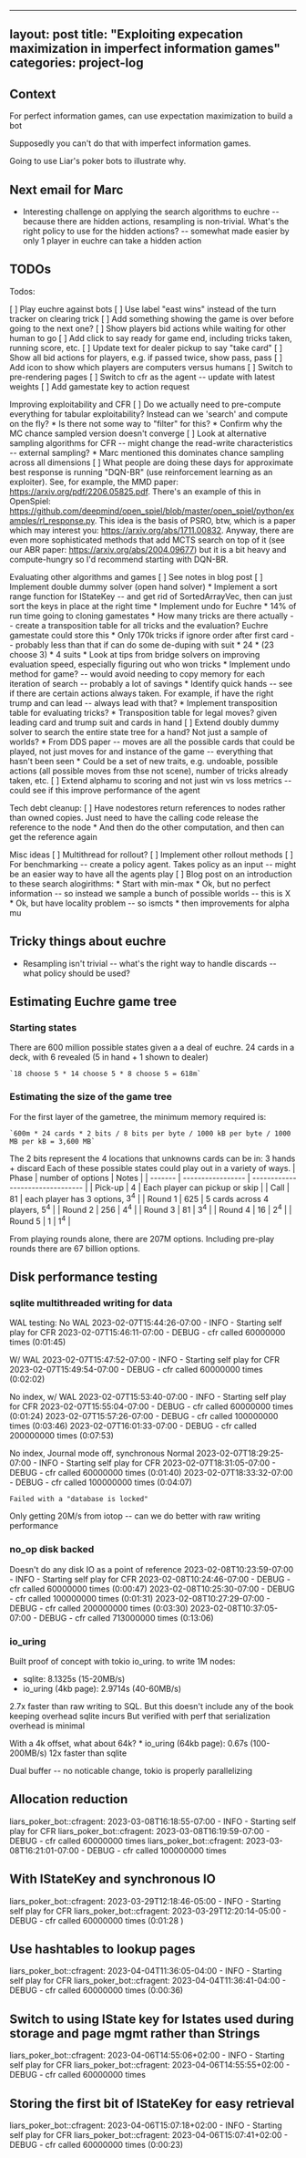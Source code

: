 
---
layout: post
title:  "Exploiting expecation maximization in imperfect information games"
categories: project-log
---

## Context

For perfect information games, can use expectation maximization to build a bot

Supposedly you can't do that with imperfect information games.

Going to use Liar's poker bots to illustrate why.

## Next email for Marc
* Interesting challenge on applying the search algorithms to euchre -- because there are hidden actions, resampling is non-trivial. What's the right policy to use for the hidden actions? -- somewhat made easier by only 1 player in euchre can take a hidden action

## TODOs

Todos:

[ ] Play euchre against bots
    [ ] Use label "east wins" instead of the turn tracker on clearing trick
    [ ] Add something showing the game is over before going to the next one?
    [ ] Show players bid actions while waiting for other human to go
    [ ] Add click to say ready for game end, including tricks taken, running score, etc.
    [ ] Update text for dealer pickup to say "take card"
    [ ] Show all bid actions for players, e.g. if passed twice, show pass, pass
    [ ] Add icon to show which players are computers versus humans
    [ ] Switch to pre-rendering pages
    [ ] Switch to cfr as the agent -- update with latest weights
    [ ] Add gamestate key to action request



Improving exploitability and CFR
[ ] Do we actually need to pre-compute everything for tabular exploitability? Instead can we 'search' and compute on the fly?
    * Is there not some way to "filter" for this?
    * Confirm why the MC chance sampled version doesn't converge
[ ] Look at alternative sampling algorithms for CFR -- might change the read-write characteristics -- external sampling?
    * Marc mentioned this dominates chance sampling across all dimensions
[ ] What people are doing these days for approximate best response is running "DQN-BR" (use reinforcement learning as an exploiter). See, for example, the MMD paper: https://arxiv.org/pdf/2206.05825.pdf. There's an example of this in OpenSpiel:  https://github.com/deepmind/open_spiel/blob/master/open_spiel/python/examples/rl_response.py. This idea is the basis of PSRO, btw, which is a paper which may interest you: https://arxiv.org/abs/1711.00832. Anyway, there are even more sophisticated methods that add MCTS search on top of it (see our ABR paper: https://arxiv.org/abs/2004.09677) but it is a bit heavy and compute-hungry so I'd recommend starting with DQN-BR.


Evaluating other algorithms and games
[ ] See notes in blog post
[ ] Implement double dummy solver (open hand solver)
    * Implement a sort range function for IStateKey -- and get rid of SortedArrayVec, then can just sort the keys in place at the right time
    * Implement undo for Euchre
      * 14% of run time going to cloning gamestates
    * How many tricks are there actually -- create a transposition table for all tricks and the evaluation? Euchre gamestate could store this
      * Only 170k tricks if ignore order after first card -- probably less than that if can do some de-duping with suit
        * 24 * (23 choose 3) * 4 suits
    * Look at tips from bridge solvers on improving evaluation speed, especially figuring out who won tricks
    * Implement undo method for game? -- would avoid needing to copy memory for each iteration of search -- probably a lot of savings
    * Identify quick hands -- see if there are certain actions always taken. For example, if have the right trump and can lead -- always lead with that?
    * Implement transposition table for evaluating tricks?
    * Transposition table for legal moves? given leading card and trump suit and cards in hand
[ ] Extend doubly dummy solver to search the entire state tree for a hand? Not just a sample of worlds?
    * From DDS paper -- moves are all the possible cards that could be played, not just moves for and instance of the game -- everything that hasn't been seen
    * Could be a set of new traits, e.g. undoable, possible actions (all possible moves from thse not scene), number of tricks already taken, etc.
[ ] Extend alphamu to scoring and not just win vs loss metrics -- could see if this improve performance of the agent

Tech debt cleanup:
[ ] Have nodestores return references to nodes rather than owned copies. Just need to have the calling code release the reference to the node
    * And then do the other computation, and then can get the reference again


Misc ideas
[ ] Multithread for rollout?
[ ] Implement other rollout methods
[ ] For benchmarking -- create a policy agent. Takes policy as an input -- might be an easier way to have all the agents play
[ ] Blog post on an introduction to these search alogirithms:
    * Start with min-max
    * Ok, but no perfect information -- so instead we sample a bunch of possible worlds -- this is X
    * Ok, but have locality problem -- so ismcts
    * then improvements for alpha mu

## Tricky things about euchre

* Resampling isn't trivial -- what's the right way to handle discards -- what policy should be used?

## Estimating Euchre game tree

### Starting states

There are 600 million possible states given a a deal of euchre.
24 cards in a deck, with 6 revealed (5 in hand + 1 shown to dealer)

    `18 choose 5 * 14 choose 5 * 8 choose 5 = 618m`

### Estimating the size of the game tree

For the first layer of the gametree, the minimum memory required is:

    `600m * 24 cards * 2 bits / 8 bits per byte / 1000 kB per byte / 1000 MB per kB = 3,600 MB`
The 2 bits represent the 4 locations that unknowns cards can be in: 3 hands + discard
Each of these possible states could play out in a variety of ways.
| Phase   | number of options | Notes                            |
| ------- | ----------------- | -------------------------------- |
| Pick-up | 4                 | Each player can pickup or skip   |
| Call    | 81                | each player has 3 options, $3^4$ |
| Round 1 | 625               | 5 cards across 4 players, $5^4$  |
| Round 2 | 256               | $4^4$                            |
| Round 3 | 81                | $3^4$                            |
| Round 4 | 16                | $2^4$                            |
| Round 5 | 1                 | $1^4$                            |

From playing rounds alone, there are 207M options. Including pre-play rounds there are 67 billion options.


## Disk performance testing

### sqlite multithreaded writing for data

WAL testing:
No WAL
    2023-02-07T15:44:26-07:00 - INFO - Starting self play for CFR
    2023-02-07T15:46:11-07:00 - DEBUG - cfr called 60000000 times   (0:01:45)

W/ WAL
    2023-02-07T15:47:52-07:00 - INFO - Starting self play for CFR
    2023-02-07T15:49:54-07:00 - DEBUG - cfr called 60000000 times   (0:02:02)

No index, w/ WAL
    2023-02-07T15:53:40-07:00 - INFO - Starting self play for CFR
    2023-02-07T15:55:04-07:00 - DEBUG - cfr called 60000000 times   (0:01:24)
    2023-02-07T15:57:26-07:00 - DEBUG - cfr called 100000000 times  (0:03:46)
    2023-02-07T16:01:33-07:00 - DEBUG - cfr called 200000000 times  (0:07:53)

No index, Journal mode off, synchronous Normal
    2023-02-07T18:29:25-07:00 - INFO - Starting self play for CFR
    2023-02-07T18:31:05-07:00 - DEBUG - cfr called 60000000 times   (0:01:40)
    2023-02-07T18:33:32-07:00 - DEBUG - cfr called 100000000 times  (0:04:07)

    Failed with a "database is locked"

Only getting 20M/s from iotop -- can we do better with raw writing performance

### no_op disk backed

Doesn't do any disk IO as a point of reference
    2023-02-08T10:23:59-07:00 - INFO - Starting self play for CFR
    2023-02-08T10:24:46-07:00 - DEBUG - cfr called 60000000 times (0:00:47)
    2023-02-08T10:25:30-07:00 - DEBUG - cfr called 100000000 times (0:01:31)
    2023-02-08T10:27:29-07:00 - DEBUG - cfr called 200000000 times (0:03:30)
    2023-02-08T10:37:05-07:00 - DEBUG - cfr called 713000000 times (0:13:06)

### io_uring

Built proof of concept with tokio io_uring.
to write 1M nodes:

* sqlite: 8.1325s (15-20MB/s)
* io_uring (4kb page): 2.9714s (40-60MB/s)

2.7x faster than raw writing to SQL. But this doesn't include any of the book keeping overhead sqlite incurs
But verified with perf that serialization overhead is minimal

With a 4k offset, what about 64k?
    * io_uring (64kb page): 0.67s (100-200MB/s)
    12x faster than sqlite

Dual buffer -- no noticable change, tokio is properly parallelizing

## Allocation reduction

liars_poker_bot::cfragent: 2023-03-08T16:18:55-07:00 - INFO - Starting self play for CFR
liars_poker_bot::cfragent: 2023-03-08T16:19:59-07:00 - DEBUG - cfr called 60000000 times
liars_poker_bot::cfragent: 2023-03-08T16:21:01-07:00 - DEBUG - cfr called 100000000 times

## With IStateKey and synchronous IO

liars_poker_bot::cfragent: 2023-03-29T12:18:46-05:00 - INFO - Starting self play for CFR
liars_poker_bot::cfragent: 2023-03-29T12:20:14-05:00 - DEBUG - cfr called 60000000 times (0:01:28 )

## Use hashtables to lookup pages

liars_poker_bot::cfragent: 2023-04-04T11:36:05-04:00 - INFO - Starting self play for CFR
liars_poker_bot::cfragent: 2023-04-04T11:36:41-04:00 - DEBUG - cfr called 60000000 times (0:00:36)

## Switch to using IState key for Istates used during storage and page mgmt rather than Strings 

liars_poker_bot::cfragent: 2023-04-06T14:55:06+02:00 - INFO - Starting self play for CFR
liars_poker_bot::cfragent: 2023-04-06T14:55:55+02:00 - DEBUG - cfr called 60000000 times

## Storing the first bit of IStateKey for easy retrieval

liars_poker_bot::cfragent: 2023-04-06T15:07:18+02:00 - INFO - Starting self play for CFR
liars_poker_bot::cfragent: 2023-04-06T15:07:41+02:00 - DEBUG - cfr called 60000000 times (0:00:23)



